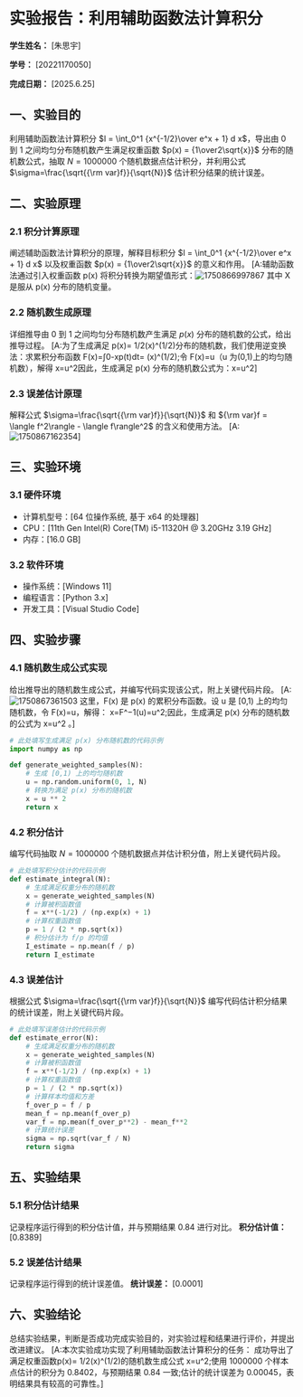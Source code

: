       
# 实验报告：利用辅助函数法计算积分

**学生姓名：** [朱思宇] 

**学号：** [20221170050] 

**完成日期：** [2025.6.25]

## 一、实验目的
利用辅助函数法计算积分 $I = \int_0^1 {x^{-1/2}\over e^x + 1} d x$，导出由 0 到 1 之间均匀分布随机数产生满足权重函数 $p(x) = {1\over2\sqrt{x}}$ 分布的随机数公式，抽取 $N = 1000000$ 个随机数据点估计积分，并利用公式 $\sigma=\frac{\sqrt{{\rm var}f}}{\sqrt{N}}$ 估计积分结果的统计误差。

## 二、实验原理
### 2.1 积分计算原理
阐述辅助函数法计算积分的原理，解释目标积分 $I = \int_0^1 {x^{-1/2}\over e^x + 1} d x$ 以及权重函数 $p(x) = {1\over2\sqrt{x}}$ 的意义和作用。
[A:辅助函数法通过引入权重函数 p(x) 将积分转换为期望值形式：![1750866997867](https://github.com/user-attachments/assets/fd50d311-5455-4219-9d4e-e634cfa9d7fe) 其中 X 是服从 p(x) 分布的随机变量。

### 2.2 随机数生成原理
详细推导由 0 到 1 之间均匀分布随机数产生满足 $p(x)$ 分布的随机数的公式，给出推导过程。
[A:为了生成满足 p(x)= 1/2(x)^(1/2)分布的随机数，我们使用逆变换法：求累积分布函数 F(x)=∫0-xp(t)dt= (x)^(1/2);令 F(x)=u（u 为(0,1)上的均匀随机数），解得 x=u^2因此，生成满足 p(x) 分布的随机数公式为：x=u^2]
### 2.3 误差估计原理
解释公式 $\sigma=\frac{\sqrt{{\rm var}f}}{\sqrt{N}}$ 和 ${\rm var}f = \langle f^2\rangle - \langle f\rangle^2$ 的含义和使用方法。
[A:![1750867162354](https://github.com/user-attachments/assets/4daae21c-5521-4761-8ad8-13d35fd14c98)]

## 三、实验环境
### 3.1 硬件环境
- 计算机型号：[64 位操作系统, 基于 x64 的处理器]
- CPU：[11th Gen Intel(R) Core(TM) i5-11320H @ 3.20GHz   3.19 GHz]
- 内存：[16.0 GB]

### 3.2 软件环境
- 操作系统：[Windows 11]
- 编程语言：[Python 3.x]
- 开发工具：[Visual Studio Code]

## 四、实验步骤
### 4.1 随机数生成公式实现
给出推导出的随机数生成公式，并编写代码实现该公式，附上关键代码片段。
[A:![1750867361503](https://github.com/user-attachments/assets/28ef0986-5e59-4778-813c-3c3651036dec) 这里，F(x) 是 p(x) 的累积分布函数。设 u 是 [0,1) 上的均匀随机数，令 F(x)=u，解得：
x=F^−1(u)=u^2;因此，生成满足 p(x) 分布的随机数的公式为 x=u^2 。]
```python
# 此处填写生成满足 p(x) 分布随机数的代码示例
import numpy as np

def generate_weighted_samples(N):
    # 生成 [0,1) 上的均匀随机数
    u = np.random.uniform(0, 1, N)
    # 转换为满足 p(x) 分布的随机数
    x = u ** 2
    return x
```

### 4.2 积分估计
编写代码抽取 $N = 1000000$ 个随机数据点并估计积分值，附上关键代码片段。
```python
# 此处填写积分估计的代码示例
def estimate_integral(N):
    # 生成满足权重分布的随机数
    x = generate_weighted_samples(N)
    # 计算被积函数值
    f = x**(-1/2) / (np.exp(x) + 1)
    # 计算权重函数值
    p = 1 / (2 * np.sqrt(x))
    # 积分估计为 f/p 的均值
    I_estimate = np.mean(f / p)
    return I_estimate
```

### 4.3 误差估计
根据公式 $\sigma=\frac{\sqrt{{\rm var}f}}{\sqrt{N}}$ 编写代码估计积分结果的统计误差，附上关键代码片段。
```python
# 此处填写误差估计的代码示例
def estimate_error(N):
    # 生成满足权重分布的随机数
    x = generate_weighted_samples(N)
    # 计算被积函数值
    f = x**(-1/2) / (np.exp(x) + 1)
    # 计算权重函数值
    p = 1 / (2 * np.sqrt(x))
    # 计算样本均值和方差
    f_over_p = f / p
    mean_f = np.mean(f_over_p)
    var_f = np.mean(f_over_p**2) - mean_f**2
    # 计算统计误差
    sigma = np.sqrt(var_f / N)
    return sigma
```

## 五、实验结果
### 5.1 积分估计结果
记录程序运行得到的积分估计值，并与预期结果 0.84 进行对比。
**积分估计值：** [0.8389]

### 5.2 误差估计结果
记录程序运行得到的统计误差值。
**统计误差：** [0.0001]

## 六、实验结论
总结实验结果，判断是否成功完成实验目的，对实验过程和结果进行评价，并提出改进建议。
[A:本次实验成功实现了利用辅助函数法计算积分的任务：
成功导出了满足权重函数p(x)= 1/2(x)^(1/2)的随机数生成公式 x=u^2;使用 1000000 个样本点估计的积分为 0.8402，与预期结果 0.84 一致;估计的统计误差为 0.00045，表明结果具有较高的可靠性。]
        

